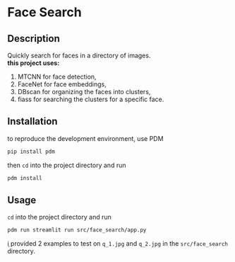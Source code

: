 # Face Search

## Description
Quickly search for faces in a directory of images. <br />
 **this project uses:**
  1. MTCNN for face detection,
 2. FaceNet for face embeddings,
 3. DBscan for organizing the faces into clusters,
 4. fiass for searching the clusters for a specific face.

## Installation
to reproduce the development environment, use PDM
```bash
pip install pdm
```
then `cd` into the project directory and run
```bash
pdm install
```

## Usage
`cd` into the project directory and run
```bash
pdm run streamlit run src/face_search/app.py
```
ِi provided 2 examples to test on `q_1.jpg` and `q_2.jpg` in the `src/face_search` directory.